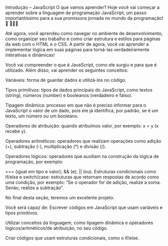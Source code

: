 Introdução – JavaScript
O que vamos aprender?
Hoje você vai começar a aprender sobre a linguagem de programação JavaScript, um passo importantíssimo para a sua promissora jornada no mundo da programação! 🎉 🚀🚀🚀

Até agora, você aprendeu como navegar no ambiente de desenvolvimento, como organizar seu trabalho e como criar estrutura e estilos para páginas da web com o HTML e o CSS. A partir de agora, você vai aprender a implementar lógica em suas páginas para torná-las verdadeiramente interativas e dinâmicas!

Você vai compreender o que é JavaScript, como ele surgiu e para que é utilizado. Além disso, vai aprender os seguintes conceitos:

Variáveis: forma de guardar dados e utilizá-los no código.

Tipos primitivos: tipos de dados principais do JavaScript, como textos (string), números (number) e booleanos (verdadeiro e falso).

Tipagem dinâmica: processo em que não é preciso informar para o JavaScript o valor de um dado, pois ele já identifica, por padrão, se é um texto, um número ou um booleano.

Operadores de atribuição: quando atribuímos valor, por exemplo: x = y (x recebe y).

Operadores aritméticos: operadores que realizam operações como adição (+), subtração (-), multiplicação (*) e divisão (/).

Operadores lógicos: operadores que auxiliam na construção da lógica de programação, por exemplo:

=== (igual em tipo e valor);
&& (e);
|| (ou).
Estruturas condicionais como if/else e switch/case: estruturas que retornam respostas de acordo como uma condição, por exemplo: “Se o operador for de adição, realize a soma. Senão, realize a subtração”.

No final desta seção, teremos um excelente projeto.


Você será capaz de:
Escrever códigos em JavaScript que usam variáveis e tipos primitivos.

Utilizar conceitos da linguagem, como tipagem dinâmica e operadores lógicos/aritméticos/de atribuição, no seu código.

Criar códigos que usam estruturas condicionais, como o if/else.